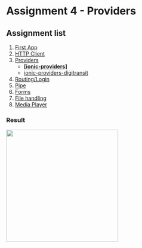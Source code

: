 # Assignment 4 - Providers

## Assignment list
1. [First App](https://github.com/joonasmkauppinen/first-ionic-app/tree/master)
2. [HTTP Client](https://github.com/joonasmkauppinen/first-ionic-app/tree/http-a)
3. [Providers](https://github.com/joonasmkauppinen/first-ionic-app/tree/ionic-providers)
   - **[[ionic-providers]](https://github.com/joonasmkauppinen/first-ionic-app/tree/ionic-providers)**
   - [ionic-providers-digitransit](https://github.com/joonasmkauppinen/first-ionic-app/tree/ionic-providers-digitransit)
4. [Routing/Login](https://github.com/joonasmkauppinen/first-ionic-app/tree/ionic-routing-login-before-there-was-teacher-instructions)
5. [Pipe]()
6. [Forms]()
7. [File handling]()
8. [Media Player]()

### Result
<img src="https://user-images.githubusercontent.com/28673805/51313686-d97f0280-1a56-11e9-84fd-ae627e76b8e9.png" width="300">
